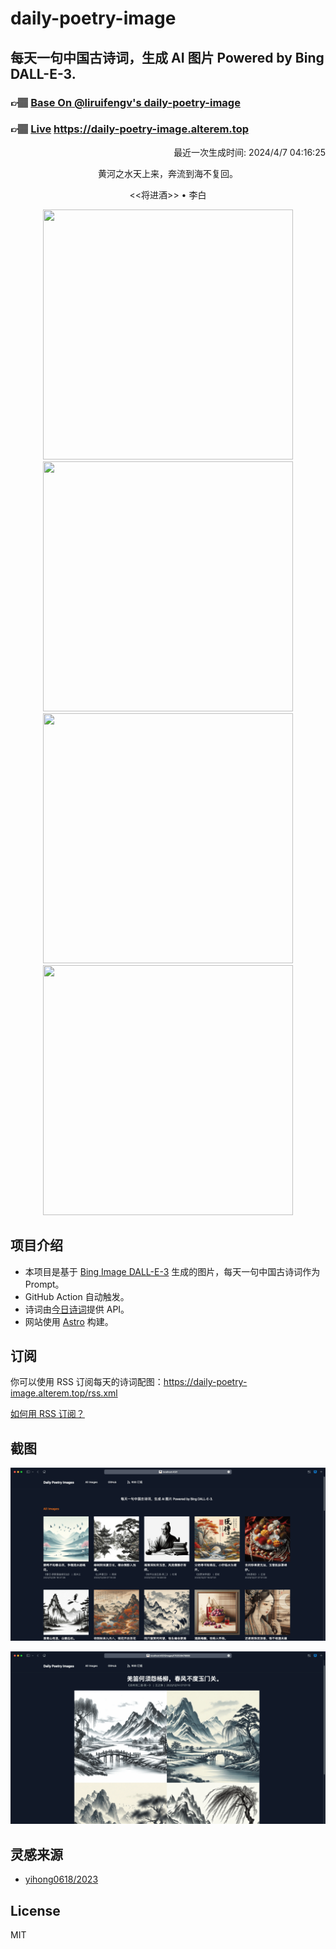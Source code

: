 
# daily-poetry-image

## 每天一句中国古诗词，生成 AI 图片 Powered by Bing DALL-E-3.

### 👉🏽 [Base On @liruifengv's daily-poetry-image](https://github.com/liruifengv/daily-poetry-image)

### 👉🏽 [Live](https://daily-poetry-image.alterem.top/) https://daily-poetry-image.alterem.top

<p align="right">
  最近一次生成时间: 2024/4/7 04:16:25
</p>
<p align="center">
黄河之水天上来，奔流到海不复回。
</p>
<p align="center">
<<将进酒>> • 李白
</p>
<p align="center">
<img src="https://tse1.mm.bing.net/th/id/OIG1._8FA4vGM8cPoTBe1mgi_" height="400" width="400" />
<img src="https://tse4.mm.bing.net/th/id/OIG1.dNXMfY0Y5kJV9wiYks4J" height="400" width="400" />
<img src="https://tse3.mm.bing.net/th/id/OIG1.tuYcXUmcvqckBPJAU6ex" height="400" width="400" />
<img src="https://tse4.mm.bing.net/th/id/OIG1.BIQbN_E4DzcJXZ3JlP6e" height="400" width="400" />
</p>

## 项目介绍

-   本项目是基于 [Bing Image DALL-E-3](https://www.bing.com/images/create) 生成的图片，每天一句中国古诗词作为 Prompt。
-   GitHub Action 自动触发。
-   诗词由[今日诗词](https://www.jinrishici.com/)提供 API。
-   网站使用 [Astro](https://astro.build) 构建。

## 订阅

你可以使用 RSS 订阅每天的诗词配图：https://daily-poetry-image.alterem.top/rss.xml

[如何用 RSS 订阅？](https://zhuanlan.zhihu.com/p/55026716)

## 截图

![图片列表](./screenshots/Snipaste_2023-12-28_21-00-26.png)

![图片详情](./screenshots/Snipaste_2023-12-28_21-00-53.png)

## 灵感来源

-   [yihong0618/2023](https://github.com/yihong0618/2023)

## License

MIT
